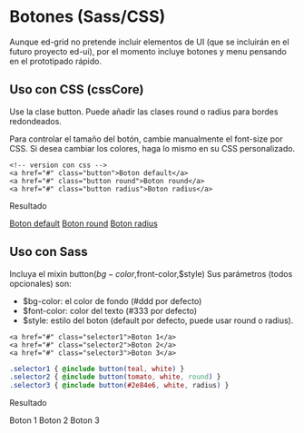# Botones (Sass/CSS)
Aunque ed-grid no pretende incluir elementos de UI (que se incluirán en el futuro proyecto ed-ui), por el momento incluye botones y menu pensando en el prototipado rápido.

## Uso con CSS (cssCore)
Use la clase button. Puede añadir las clases round o radius para bordes redondeados.

Para controlar el tamaño del botón, cambie manualmente el font-size por CSS. Si desea cambiar los colores, haga lo mismo en su CSS personalizado.
```markup
<!-- version con css -->
<a href="#" class="button">Boton default</a>
<a href="#" class="button round">Boton round</a>
<a href="#" class="button radius">Boton radius</a>
```
Resultado


<a href="#" class="button">Boton default</a>
<a href="#" class="button round">Boton round</a>
<a href="#" class="button radius">Boton radius</a>

## Uso con Sass
Incluya el mixin button($bg-color,$front-color,$style) Sus parámetros (todos opcionales) son:
* $bg-color: el color de fondo (#ddd por defecto)
* $font-color: color del texto (#333 por defecto)
* $style: estilo del boton (default por defecto, puede usar round o radius).

```markup
<a href="#" class="selector1">Boton 1</a>
<a href="#" class="selector2">Boton 2</a>
<a href="#" class="selector3">Boton 3</a>
```

```scss
.selector1 { @include button(teal, white) }
.selector2 { @include button(tomato, white, round) }
.selector3 { @include button(#2e84e6, white, radius) }
```

Resultado

<a class="selector1">Boton 1</a>
<a class="selector2">Boton 2</a>
<a class="selector3">Boton 3</a>
